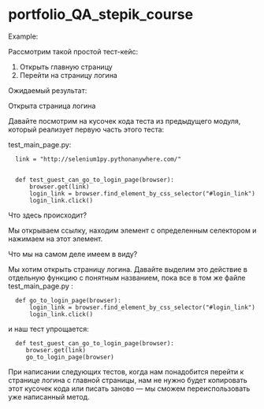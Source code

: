 # portfolio_QA_stepik_course

Example:

Рассмотрим такой простой тест-кейс:

   1. Открыть главную страницу
   2. Перейти на страницу логина

Ожидаемый результат:

Открыта страница логина

 

Давайте посмотрим на кусочек кода теста из предыдущего модуля, который реализует первую часть этого теста:

test_main_page.py:

      link = "http://selenium1py.pythonanywhere.com/"
      
      
      def test_guest_can_go_to_login_page(browser):
          browser.get(link)
          login_link = browser.find_element_by_css_selector("#login_link")
          login_link.click()

Что здесь происходит?

Мы открываем ссылку, находим элемент с определенным селектором и нажимаем на этот элемент.

Что мы на самом деле имеем в виду?

Мы хотим открыть страницу логина. Давайте выделим это действие в отдельную функцию с понятным названием, 
пока все в том же файле test_main_page.py :

      def go_to_login_page(browser):
          login_link = browser.find_element_by_css_selector("#login_link")
          login_link.click()

и наш тест упрощается:

      def test_guest_can_go_to_login_page(browser): 
         browser.get(link) 
         go_to_login_page(browser) 

При написании следующих тестов, когда нам понадобится перейти к странице логина с главной страницы, 
нам не нужно будет копировать этот кусочек кода или писать заново — мы сможем переиспользовать уже 
написанный метод.

